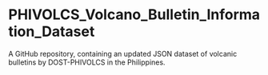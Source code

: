 # PHIVOLCS_Volcano_Bulletin_Information_Dataset
A GitHub repository, containing an updated JSON dataset of volcanic bulletins by DOST-PHIVOLCS in the Philippines.
